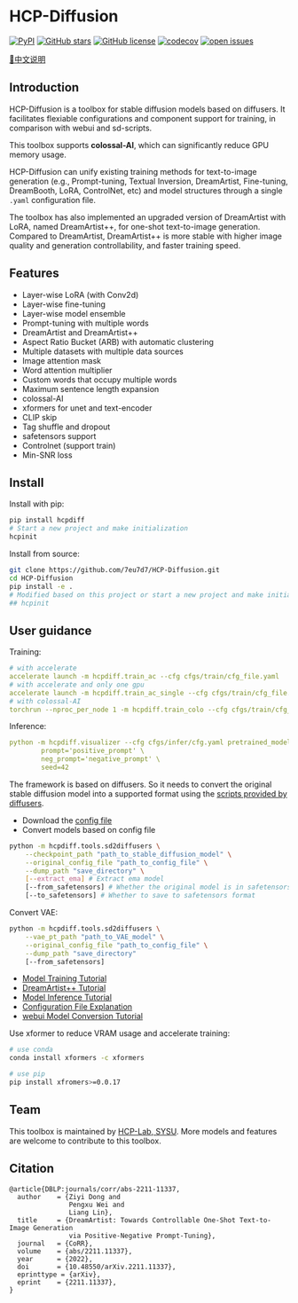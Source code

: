 # HCP-Diffusion

[![PyPI](https://img.shields.io/pypi/v/hcpdiff)](https://pypi.org/project/hcpdiff/)
[![GitHub stars](https://img.shields.io/github/stars/7eu7d7/HCP-Diffusion)](https://github.com/7eu7d7/HCP-Diffusion/stargazers)
[![GitHub license](https://img.shields.io/github/license/7eu7d7/HCP-Diffusion)](https://github.com/7eu7d7/HCP-Diffusion/blob/master/LICENSE)
[![codecov](https://codecov.io/gh/7eu7d7/HCP-Diffusion/branch/main/graph/badge.svg)](https://codecov.io/gh/7eu7d7/HCP-Diffusion)
[![open issues](https://isitmaintained.com/badge/open/7eu7d7/HCP-Diffusion.svg)](https://github.com/7eu7d7/HCP-Diffusion/issues)

[📘中文说明](./README_cn.md)

## Introduction
HCP-Diffusion is a toolbox for stable diffusion models based on diffusers.
It facilitates flexiable configurations and component support for training, in comparison with webui and sd-scripts.

This toolbox supports **colossal-AI**, which can significantly reduce GPU memory usage.

HCP-Diffusion can unify existing training methods for text-to-image generation (e.g., Prompt-tuning, Textual Inversion, DreamArtist, Fine-tuning, DreamBooth, LoRA, ControlNet, etc) and model structures through a single ```.yaml``` configuration file.

The toolbox has also implemented an upgraded version of DreamArtist with LoRA, named DreamArtist++, for one-shot text-to-image generation.
Compared to DreamArtist, DreamArtist++ is more stable with higher image quality and generation controllability, and faster training speed.

## Features

* Layer-wise LoRA (with Conv2d)
* Layer-wise fine-tuning
* Layer-wise model ensemble
* Prompt-tuning with multiple words
* DreamArtist and DreamArtist++
* Aspect Ratio Bucket (ARB) with automatic clustering
* Multiple datasets with multiple data sources
* Image attention mask
* Word attention multiplier
* Custom words that occupy multiple words
* Maximum sentence length expansion
* colossal-AI
* xformers for unet and text-encoder
* CLIP skip
* Tag shuffle and dropout
* safetensors support
* Controlnet (support train)
* Min-SNR loss

## Install

Install with pip:
```bash
pip install hcpdiff
# Start a new project and make initialization
hcpinit
```

Install from source:
```bash
git clone https://github.com/7eu7d7/HCP-Diffusion.git
cd HCP-Diffusion
pip install -e .
# Modified based on this project or start a new project and make initialization
## hcpinit
```

## User guidance

Training:
```yaml
# with accelerate
accelerate launch -m hcpdiff.train_ac --cfg cfgs/train/cfg_file.yaml
# with accelerate and only one gpu
accelerate launch -m hcpdiff.train_ac_single --cfg cfgs/train/cfg_file.yaml
# with colossal-AI
torchrun --nproc_per_node 1 -m hcpdiff.train_colo --cfg cfgs/train/cfg_file.yaml
```

Inference:
```yaml
python -m hcpdiff.visualizer --cfg cfgs/infer/cfg.yaml pretrained_model=pretrained_model_path \
        prompt='positive_prompt' \
        neg_prompt='negative_prompt' \
        seed=42
```

The framework is based on diffusers. So it needs to convert the original stable diffusion model into a supported format using the [scripts provided by diffusers](https://github.com/huggingface/diffusers/blob/main/scripts/convert_original_stable_diffusion_to_diffusers.py).
+ Download the [config file](https://huggingface.co/runwayml/stable-diffusion-v1-5/blob/main/v1-inference.yaml)
+ Convert models based on config file

```bash
python -m hcpdiff.tools.sd2diffusers \
    --checkpoint_path "path_to_stable_diffusion_model" \
    --original_config_file "path_to_config_file" \
    --dump_path "save_directory" \
    [--extract_ema] # Extract ema model
    [--from_safetensors] # Whether the original model is in safetensors format
    [--to_safetensors] # Whether to save to safetensors format
```

Convert VAE:
```bash
python -m hcpdiff.tools.sd2diffusers \
    --vae_pt_path "path_to_VAE_model" \
    --original_config_file "path_to_config_file" \
    --dump_path "save_directory"
    [--from_safetensors]
```

+ [Model Training Tutorial](doc/guide_train.md)
+ [DreamArtist++ Tutorial](doc/guide_DA.md)
+ [Model Inference Tutorial](doc/guide_infer.md)
+ [Configuration File Explanation](doc/guide_cfg.md)
+ [webui Model Conversion Tutorial](doc/guide_webui_lora.md)

Use xformer to reduce VRAM usage and accelerate training:
```bash
# use conda
conda install xformers -c xformers

# use pip
pip install xfromers>=0.0.17
```

## Team

This toolbox is maintained by [HCP-Lab, SYSU](https://www.sysu-hcp.net/).
More models and features are welcome to contribute to this toolbox.

## Citation

```
@article{DBLP:journals/corr/abs-2211-11337,
  author    = {Ziyi Dong and
               Pengxu Wei and
               Liang Lin},
  title     = {DreamArtist: Towards Controllable One-Shot Text-to-Image Generation
               via Positive-Negative Prompt-Tuning},
  journal   = {CoRR},
  volume    = {abs/2211.11337},
  year      = {2022},
  doi       = {10.48550/arXiv.2211.11337},
  eprinttype = {arXiv},
  eprint    = {2211.11337},
}
```